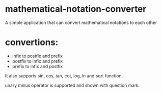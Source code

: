 # mathematical-notation-converter
A simple application that can convert mathematical notations to each other

# convertions:
* infix to postfix and prefix
* postfix to infix and prefix
* prefix to infix and postfix 


It also supports sin, cos, tan, cot, log, ln and sqrt function.

unary minus operator is supported and shown with question mark.
